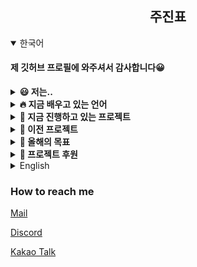 <div align="center">
<h2>주진표</h2>
</div>

<details markdown="1" open="open">
<summary>한국어</summary>

#### 제 깃허브 프로필에 와주셔서 감사합니다😀

<details markdown="1">
<summary>
<b>😃 저는..</b>
</summary>

- 📗 중학교 3학년 이예요.
- 💻 프론트엔드 개발자예요.
- ✏️ 학교 동아리 "셈틀"에서 동아리장으로 일하고있어요.
- 📔 청소년 단체 "유니엄"에서 [@LeeDonggyu-07](https://github.com/LeeDonggyu-07)와 함께 일하고있어요.
- 🌐 청소년 기자단 "청라온"에서 프론트엔드 웹개발자로 일하고있어요.

</details>

<details markdown="1">
<summary>
<b>🔥 지금 배우고 있는 언어</b>
</summary>

- 파이썬
- 자바스크립트
- 마크다운 언어 (HTML, CSS)

</details>


<details markdown="1">
<summary>
<b>🧾 지금 진행하고 있는 프로젝트</b>
</summary>

 - lett-Chat [chat.pyo.codes](https://chat.pyo.codes)

</details>

<details markdown="1">
<summary>
<b>📆 이전 프로젝트</b>
</summary>

 - sake L Archive
 - SaetByeol Gray
 - Yak Project (with [@LeeDonggyu-07](https://github.com/LeeDonggyu-07))
 - MeetUP (KWC21 contest with [@YubinHeo](https://github.com/yubinheo), Sweet_cloud, [@LeeDonggyu-07](https://github.com/LeeDonggyu-07))
 - acenga (Acentic project)
 - AG Bot (Acentic project)
 - Acentic Website

</details>

<details markdown="1">
<summary>
<b>🏁 올해의 목표</b>
</summary>

 - [x] 컴퓨터활용능력 1급 필기 (2021.03.16)
 - [ ] 컴퓨터활용능력 1급 실기
 - [ ] 24시간 스트리밍
 - [x] 포트폴리오 사이트 만들기 (https://jinpyojoo.github.io)
 - [ ] 홈서버 구축하기
 - [ ] 수익 창출하기


</details>
<details markdown="1">
<summary>
<b>💎 프로젝트 후원</b>
</summary>

 - [카카오페이(Jirooby)](https://qr.kakaopay.com/281006011113715302002853)
 - 대구은행 508140638959

</details>
</details>


<details markdown="1">
<summary>English</summary>

#### Thank you for coming to my github profile!

<details markdown="1">
<summary>
<b>😃 I'm</b>
</summary>

- 📗 16 years old
- 💻 Front-end Developer
- ✏️ Working on school Club "Semtle" and club leader
- 📔 Working on Youth club "Younium" with [@LeeDonggyu-07](https://github.com/LeeDonggyu-07)
- 🌐 Chungraon Front-end Developer

</details>

<details markdown="1">
<summary>
<b>🔥 Currently learning languages</b>
</summary>

- Python
- Javascript
- Markup Languages (HTML, CSS)

</details>

<details markdown="1">
<summary>
<b>🧾 Currently working projects</b>
</summary>

 - lett-Chat [chat.pyo.codes](https://chat.pyo.codes)

</details>

<details markdown="1">
<summary>
<b>📆 previous projects</b>
</summary>

 - sake L Archive
 - SaetByeol Gray
 - Yak Project (with [@LeeDonggyu-07](https://github.com/LeeDonggyu-07))
 - MeetUP (KWC21 contest with [@YubinHeo](https://github.com/yubinheo), Sweet_cloud, [@LeeDonggyu-07](https://github.com/LeeDonggyu-07))
 - acenga (Acentic project)
 - AG Bot (Acentic project)
 - Acentic Website

</details>

<details markdown="1">
<summary>
<b>🏁 Goal of the Year</b>
</summary>

 - [x] 컴퓨터활용능력 1급 필기 (2021.03.16)
 - [ ] 컴퓨터활용능력 1급 실기
 - [ ] 24시간 스트리밍
 - [x] 포트폴리오 사이트 만들기 (https://jinpyojoo.github.io)
 - [ ] 홈서버 구축하기
 - [ ] 수익 창출하기


</details>

</details>


### How to reach me
[Mail](mailto:wnwlsvy0914@gmail.com)

[Discord](https://discord.gg/rycsGTtE39)

[Kakao Talk](https://open.kakao.com/o/sZpZFV0c)
